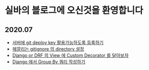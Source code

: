 # 실바의 블로그에 오신것을 환영합니다

## 2020.07

- [서버에 git deploy key 활용가능하도록 등록하기](https://github.com/Shiwoo-Park/blog/blob/master/kor/etc/git_deploy_key.md)
- [헤깔리는 gitignore 의 directory 설정](https://github.com/Shiwoo-Park/blog/blob/master/kor/etc/gitignore_dir.md)
- [Django or DRF 의 View 에 Custom Decorator 를 달아보자](https://github.com/Shiwoo-Park/blog/blob/master/kor/python/django_view_decorator.md)
- [Django 에서 Group By 쿼리 작성하기](https://github.com/Shiwoo-Park/blog/blob/master/kor/python/django_groupby.md)
